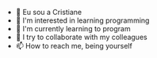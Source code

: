 - 👋 Eu sou a Cristiane
- 👀 I'm interested in learning programming
- 🌱 I'm currently learning to program
- 💞️ I try to collaborate with my colleagues
- 📫 How to reach me, being yourself

<!---
CrisGabiec/CrisGabiec is a ✨ special ✨ repository because its `README.md` (this file) appears on your GitHub profile.
You can click the Preview link to take a look at your changes.
--->
